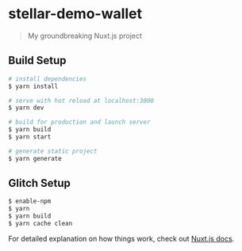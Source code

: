 # stellar-demo-wallet

> My groundbreaking Nuxt.js project

## Build Setup

``` bash
# install dependencies
$ yarn install

# serve with hot reload at localhost:3000
$ yarn dev

# build for production and launch server
$ yarn build
$ yarn start

# generate static project
$ yarn generate
```

## Glitch Setup

``` bash
$ enable-npm
$ yarn
$ yarn build
$ yarn cache clean
```

For detailed explanation on how things work, check out [Nuxt.js docs](https://nuxtjs.org).
